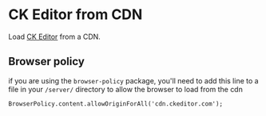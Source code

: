CK Editor from CDN
=====================

Load [CK Editor](http://ckeditor.com/) from a CDN.


## Browser policy
if you are using the `browser-policy` package, you'll need to add this line to a file in your `/server/` directory to allow the browser to load from the cdn
```
BrowserPolicy.content.allowOriginForAll('cdn.ckeditor.com');
```
